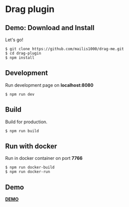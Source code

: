 # Drag plugin

## Demo: Download and Install

Let's go!

```
$ git clone https://github.com/mailis1000/drag-me.git
$ cd drag-plugin
$ npm install
```

## Development

Run development page on **localhost:8080**

```
$ npm run dev
```

## Build

Build for production.

```
$ npm run build
```

## Run with docker

Run in docker container on port **7766**

```
$ npm run docker-build
$ npm run docker-run
```

## Demo

**[DEMO](https://drag-me.faf.sh/)**
